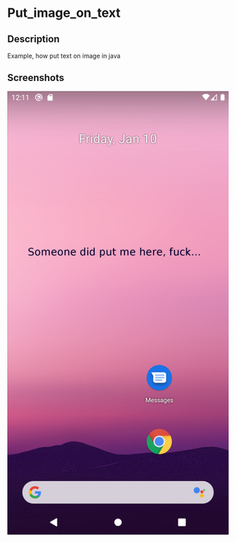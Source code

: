 # Put_image_on_text

<h2>Description</h2>
Example, how put text on image in java

<h2>Screenshots</h2>
<kbd><img src="output_image.png"></kbd>
